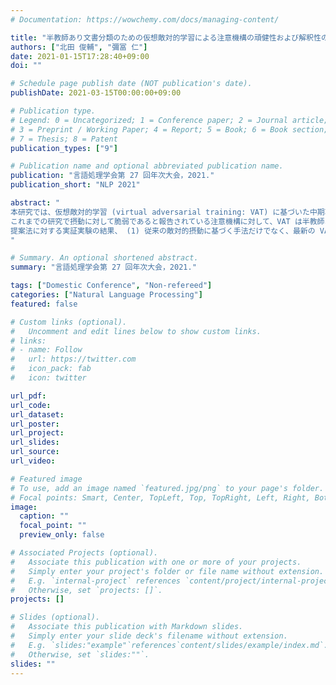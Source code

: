 ```yaml
---
# Documentation: https://wowchemy.com/docs/managing-content/

title: "半教師あり文書分類のための仮想敵対的学習による注意機構の頑健性および解釈性の向上"
authors: ["北田 俊輔", "彌冨 仁"]
date: 2021-01-15T17:28:40+09:00
doi: ""

# Schedule page publish date (NOT publication's date).
publishDate: 2021-03-15T00:00:00+09:00

# Publication type.
# Legend: 0 = Uncategorized; 1 = Conference paper; 2 = Journal article;
# 3 = Preprint / Working Paper; 4 = Report; 5 = Book; 6 = Book section;
# 7 = Thesis; 8 = Patent
publication_types: ["9"]

# Publication name and optional abbreviated publication name.
publication: "言語処理学会第 27 回年次大会，2021."
publication_short: "NLP 2021"

abstract: "
本研究では、仮想敵対的学習 (virtual adversarial training: VAT) に基づいた中期項に対する新しい学習手法を提案する。
これまでの研究で摂動に対して脆弱であると報告されている注意機構に対して、VAT は半教師ありの設定で、教師なしデータから敵対的摂動を計算することが可能である。
提案法に対する実証実験の結果、 (1) 従来の敵対的摂動に基づく手法だけでなく、最新の VAT に基づく手法と比較して、半教師あり設定で有意に優れた予測性能が得られること、(2) 学習された注意の重みが購買を元にした単語の重要度との相関がより強く、人手による予測根拠とより良い一致を示すこと、さらに (3) 教師なしデータの増加に伴って性能が向上することを示した。
"

# Summary. An optional shortened abstract.
summary: "言語処理学会第 27 回年次大会，2021."

tags: ["Domestic Conference", "Non-refereed"]
categories: ["Natural Language Processing"]
featured: false

# Custom links (optional).
#   Uncomment and edit lines below to show custom links.
# links:
# - name: Follow
#   url: https://twitter.com
#   icon_pack: fab
#   icon: twitter

url_pdf:
url_code:
url_dataset:
url_poster:
url_project:
url_slides:
url_source:
url_video:

# Featured image
# To use, add an image named `featured.jpg/png` to your page's folder. 
# Focal points: Smart, Center, TopLeft, Top, TopRight, Left, Right, BottomLeft, Bottom, BottomRight.
image:
  caption: ""
  focal_point: ""
  preview_only: false

# Associated Projects (optional).
#   Associate this publication with one or more of your projects.
#   Simply enter your project's folder or file name without extension.
#   E.g. `internal-project` references `content/project/internal-project/index.md`.
#   Otherwise, set `projects: []`.
projects: []

# Slides (optional).
#   Associate this publication with Markdown slides.
#   Simply enter your slide deck's filename without extension.
#   E.g. `slides:"example"`references`content/slides/example/index.md`.
#   Otherwise, set `slides:""`.
slides: ""
---
```


